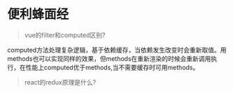 便利蜂面经
====
>vue的filter和computed区别?

computed方法处理复杂逻辑，基于依赖缓存，当依赖发生改变时会重新取值。用methods也可以实现同样的效果，但methods在重新渲染的时候会重新调用执行，在性能上computed优于methods,当不需要缓存时可用methods。

>react的redux原理是什么?

